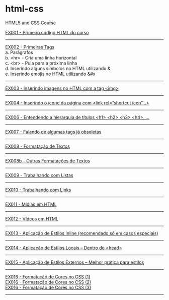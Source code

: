 # html-css
HTML5 and CSS Course

<a href="https://alexandrecassilhas.github.io/html-css/exercicios/ex001">EX001 - Primeiro código HTML do curso</a>
<hr>
<a href="https://alexandrecassilhas.github.io/html-css/exercicios/ex002">EX002 - Primeiras Tags</a>
<br>
<a>
a.	Parágrafos
<br>
b.	&lt;hr&gt; - Cria uma linha horizontal
<br>
c.	&lt;br&gt; - Pula para a próxima linha
<br>
d.	Inserindo alguns símbolos no HTML utilizando &
<br>
e.	Inserindo emojis no HTML utilizando &#x
</a>
<hr>
<a href="https://alexandrecassilhas.github.io/html-css/exercicios/ex003">EX003 - Inserindo imagens no HTML com a tag &lt;img&gt;</a>
<hr>
<a href="https://alexandrecassilhas.github.io/html-css/exercicios/ex004">EX004 - Inserindo o ícone da página com &lt;link rel=”shortcut icon”...&gt;</a>
<hr>
<a href="https://alexandrecassilhas.github.io/html-css/exercicios/ex006">EX006 - Entendendo a hierarquia de títulos &lt;h1&gt; &lt;h2&gt; &lt;h3&gt; &lt;h4&gt;, ...</a>
<hr>
<a href="https://alexandrecassilhas.github.io/html-css/exercicios/ex007/html4.html">EX007 - Falando de algumas tags já obsoletas</a>
<hr>
<a href="https://alexandrecassilhas.github.io/html-css/exercicios/ex008">EX008 - Formatação de Textos</a>
<hr>
<a href="https://alexandrecassilhas.github.io/html-css/exercicios/ex008b">EX008b - Outras Formatações de Textos</a>
<hr>
<a href="https://alexandrecassilhas.github.io/html-css/exercicios/ex009">EX009 - Trabalhando com Listas</a>
<hr>
<a href="https://alexandrecassilhas.github.io/html-css/exercicios/ex010">EX010 - Trabalhando com Links</a>
<hr>
<a href="https://alexandrecassilhas.github.io/html-css/exercicios/ex011">EX011 - Midias em HTML</a>
<hr>
<a href="https://alexandrecassilhas.github.io/html-css/exercicios/ex012">EX012 - Vídeos em HTML</a>
<hr>
<a href="https://alexandrecassilhas.github.io/html-css/exercicios/ex013">EX013 - Aplicação de Estilos Inline (recomendado só em casos especiais)</a>
<hr>
<a href="https://alexandrecassilhas.github.io/html-css/exercicios/ex014">EX014 - Aplicação de Estilos Locais – Dentro do &lt;head&gt;</a>
<hr>
<a href="https://alexandrecassilhas.github.io/html-css/exercicios/ex015">EX015 - Aplicação de Estilos Externos – Melhor prática para estilos</a>
<hr>
<a href="https://alexandrecassilhas.github.io/html-css/exercicios/ex016/cor01.html">EX016 - Formatação de Cores no CSS (1)</a>
<br>
<a href="https://alexandrecassilhas.github.io/html-css/exercicios/ex016/cor02.html">EX016 - Formatação de Cores no CSS (2)</a>
<br>
<a href="https://alexandrecassilhas.github.io/html-css/exercicios/ex016/cor03.html">EX016 - Formatação de Cores no CSS (3)</a>
<hr>